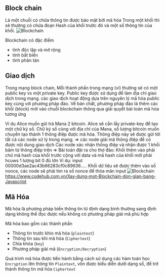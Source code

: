 ## Block chain

Là một chuỗi có chứa thông tin được bảo mật bởi mã hóa
Trong một khối thì sẽ thường có chứa đoạn Hash của khối trước đó và một số thông tin của khối.
![Blockchain](https://images.viblo.asia/0964828f-6179-4060-af11-f5ca3dd6d4f5.png)

Blockchain có đặc điểm

- tính độc lập và mở rộng
- tính bất biến
- tính phân tán

## Giao dịch

Trong mạng block chain, Mỗi thành phần trong mạng (ví) thường sẽ có một public key vs một private key. Public key được sử dụng để làm địa chỉ giao dịch trong mạng. các giao dịch hoạt động dựa trên nguyên lý mã hóa public key cùng với phương pháp đào. Về bản chất, phương pháp đào là thêm các khối (block) mới vào chuỗi blockchain thông qua giải quyết bài toán mã hóa tương ứng

Ví dụ Alice muốn gửi trả Mana 2 bitcoin. Alice sẽ cần lấy private-key để tạo một chữ ký số. Chữ ký số cùng với địa chỉ của Mana, số lượng bitcoin muốn chuyển tạo thành 1 thông điệp được mã hóa. Thông điệp này sẽ được gửi tới tất cả các node xử lý trong mạng. => các node giải mã thông điệp để có được nội dung giao dịch
Các node xác nhận thông điệp và nhận được 1 khối băm từ thông điệp trên
=> Bài toán đặt ra cho thợ đào: Khối thêm vào phải chứ mã hash của khối trước cộng với data và mã hash của khối mới phải hcuws 1 lượng bit 0 đủ lớn
Ví dụ: input 00000d3ae2ac43b66283cf0c89636..... Khối dữ liệu sẽ được thêm vào số nonce, các node sẽ phải tìm ra số nonce để thỏa mãn input
![Blockchain](https://images.viblo.asia/2729772e-4c92-4740-8c2f-45c3b37bfdeb.png)
https://www.codehub.com.vn/Xay-dung-mot-Blockchain-don-gian-bang-Javascript

## Mã Hóa

Mã hóa là phương pháp biến thông tin từ định dạng bình thường sang định dạng không thể đọc được nếu không có phương pháp giải mã phù hợp

Mã hóa bao gồm các thành phần

- Thông tin trước khio mã hóa (`plaintext`)
- Thông tin sau khi mã hóa (`Ciphertext`)
- Chìa khóa (`key`)
- Phương pháp giải mã (`Encryption/Decryption`)

Quá trình mã hóa được tiến hành bằng cách sử dụng các hàm toán học `Encryption` lên thông tin `Plaintext`, vốn được biểu diễn dưới dạng số, để trở thành thông tin mã hóa `Ciphertext`
